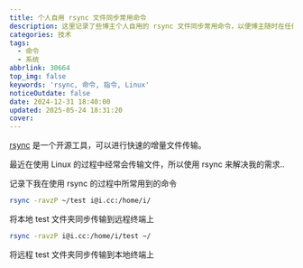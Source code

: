 ```yaml
---
title: 个人自用 rsync 文件同步常用命令
description: 这里记录了些博主个人自用的 rsync 文件同步常用命令，以便博主随时在任何终端上查阅..
categories: 技术
tags:
  - 命令
  - 系统
abbrlink: 30664
top_img: false
keywords: 'rsync, 命令, 指令, Linux'
noticeOutdate: false
date: 2024-12-31 18:40:00
updated: 2025-05-24 18:31:20
cover:
---
```


[rsync](https://samba.anu.edu.au/rsync/) 是一个开源工具，可以进行快速的增量文件传输。

最近在使用 Linux 的过程中经常会传输文件，所以使用 rsync 来解决我的需求..

记录下我在使用 rsync 的过程中所常用到的命令

```sh
rsync -ravzP ~/test i@i.cc:/home/i/

```

将本地 test 文件夹同步传输到远程终端上

```sh
rsync -ravzP i@i.cc:/home/i/test ~/

```

将远程 test 文件夹同步传输到本地终端上
